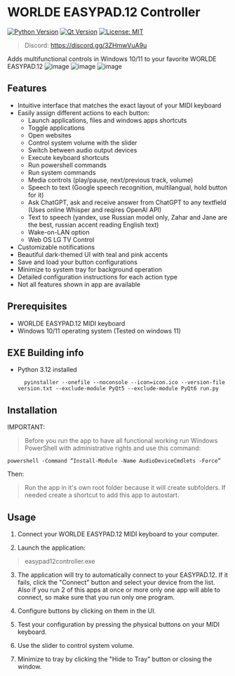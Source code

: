# WORLDE EASYPAD.12 Controller
[![Python Version](https://img.shields.io/badge/python-3.10+-blue.svg)](https://www.python.org/downloads/)
[![Qt Version](https://img.shields.io/badge/Qt%20for%20Python-PySide6-green.svg)](https://www.qt.io/qt-for-python)
[![License: MIT](https://img.shields.io/badge/License-MIT-yellow.svg)](https://opensource.org/licenses/MIT)
>Discord: https://discord.gg/3ZHmwVuA9u
>
Adds multifunctional controls in Windows 10/11 to your favorite WORLDE EASYPAD.12
![image](https://github.com/user-attachments/assets/3454a86c-b0e0-4f52-baf0-794052dd0bd3)
![image](https://github.com/user-attachments/assets/aa17a8ea-9a23-42b3-bfb3-4513dae5b46f)
![image](https://github.com/user-attachments/assets/3caf32cc-554a-4612-846a-9d830203da49)

## Features

- Intuitive interface that matches the exact layout of your MIDI keyboard
- Easily assign different actions to each button:
  - Launch applications, files and windows apps shortcuts
  - Toggle applications
  - Open websites
  - Control system volume with the slider
  - Switch between audio output devices
  - Execute keyboard shortcuts
  - Run powershell commands
  - Run system commands
  - Media controls (play/pause, next/previous track, volume)
  - Speech to text (Google speech recognition, multilangual, hold button for it)
  - Ask ChatGPT, ask and receive answer from ChatGPT to any textfield (Uses online Whisper and reqires OpenAI API)
  - Text to speech (yandex, use Russian model only, Zahar and Jane are the best, russian accent reading English text)
  - Wake-on-LAN option
  - Web OS LG TV Control
- Customizable notifications
- Beautiful dark-themed UI with teal and pink accents
- Save and load your button configurations
- Minimize to system tray for background operation
- Detailed configuration instructions for each action type
- Not all features shown in app are available

## Prerequisites

- WORLDE EASYPAD.12 MIDI keyboard
- Windows 10/11 operating system (Tested on windows 11)

## EXE Building info
- Python 3.12 installed

		pyinstaller --onefile --noconsole --icon=icon.ico --version-file version.txt --exclude-module PyQt5 --exclude-module PyQt6 run.py

## Installation
IMPORTANT:

>Before you run the app to have all functional working run Windows PowerShell with administrative rights and use this command: 

	powershell -Command “Install-Module -Name AudioDeviceCmdlets -Force”

Then:

>Run the app in it's own root folder because it will create subfolders.
>If needed create a shortcut to add this app to autostart.

## Usage

1. Connect your WORLDE EASYPAD.12 MIDI keyboard to your computer.

2. Launch the application:

>easypad12controller.exe


3. The application will try to automatically connect to your EASYPAD.12. If it fails, click the "Connect" button and select your device from the list. Also if you run 2 of this apps at once or more only one app will able to connect, so make sure that you run only one program.

4. Configure buttons by clicking on them in the UI.

5. Test your configuration by pressing the physical buttons on your MIDI keyboard.

6. Use the slider to control system volume.

7. Minimize to tray by clicking the "Hide to Tray" button or closing the window.
